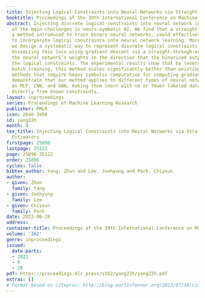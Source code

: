 ```yaml
---
title: Injecting Logical Constraints into Neural Networks via Straight-Through Estimators
booktitle: Proceedings of the 39th International Conference on Machine Learning
abstract: Injecting discrete logical constraints into neural network learning is one
  of the main challenges in neuro-symbolic AI. We find that a straight-through-estimator,
  a method introduced to train binary neural networks, could effectively be applied
  to incorporate logical constraints into neural network learning. More specifically,
  we design a systematic way to represent discrete logical constraints as a loss function;
  minimizing this loss using gradient descent via a straight-through-estimator updates
  the neural network’s weights in the direction that the binarized outputs satisfy
  the logical constraints. The experimental results show that by leveraging GPUs and
  batch training, this method scales significantly better than existing neuro-symbolic
  methods that require heavy symbolic computation for computing gradients. Also, we
  demonstrate that our method applies to different types of neural networks, such
  as MLP, CNN, and GNN, making them learn with no or fewer labeled data by learning
  directly from known constraints.
layout: inproceedings
series: Proceedings of Machine Learning Research
publisher: PMLR
issn: 2640-3498
id: yang22h
month: 0
tex_title: Injecting Logical Constraints into Neural Networks via Straight-Through
  Estimators
firstpage: 25096
lastpage: 25122
page: 25096-25122
order: 25096
cycles: false
bibtex_author: Yang, Zhun and Lee, Joohyung and Park, Chiyoun
author:
- given: Zhun
  family: Yang
- given: Joohyung
  family: Lee
- given: Chiyoun
  family: Park
date: 2022-06-28
address:
container-title: Proceedings of the 39th International Conference on Machine Learning
volume: '162'
genre: inproceedings
issued:
  date-parts:
  - 2022
  - 6
  - 28
pdf: https://proceedings.mlr.press/v162/yang22h/yang22h.pdf
extras: []
# Format based on citeproc: http://blog.martinfenner.org/2013/07/30/citeproc-yaml-for-bibliographies/
---
```


